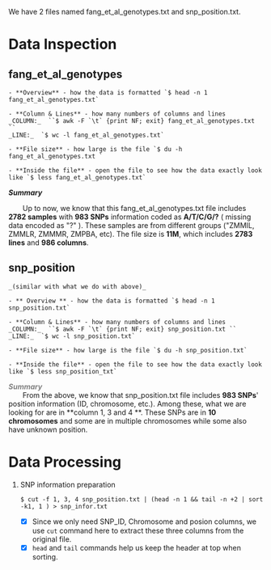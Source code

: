 We have 2 files named fang_et_al_genotypes.txt and snp_position.txt.  

# Data Inspection 



## fang\_et\_al\_genotypes  
  

	- **Overview** - how the data is formatted `$ head -n 1  fang_et_al_genotypes.txt`

	- **Column & Lines** - how many numbers of columns and lines   
	_COLUMN:_  ``$ awk -F `\t` {print NF; exit} fang_et_al_genotypes.txt ``   
    _LINE:_  `$ wc -l fang_et_al_genotypes.txt`

	- **File size** - how large is the file `$ du -h fang_et_al_genotypes.txt `

	- **Inside the file** - open the file to see how the data exactly look like `$ less fang_et_al_genotypes.txt`

**_Summary_**  

&emsp;&emsp;Up to now, we know that this fang\_et\_al\_genotypes.txt file includes **2782 samples** with **983 SNPs** information coded as **A/T/C/G/?** ( missing data encoded as "?" ). These samples are from different groups ("ZMMIL, ZMMLR, ZMMMR, ZMPBA, etc). The file size is **11M**, which includes **2783 lines** and **986 columns**.  



## snp_position

	_(similar with what we do with above)_  

	- ** Overview ** - how the data is formatted `$ head -n 1 snp_position.txt`  
	
	- **Column & Lines** - how many numbers of columns and lines   
	_COLUMN:_  ``$ awk -F `\t` {print NF; exit} snp_position.txt ``   
    _LINE:_  `$ wc -l snp_position.txt`

	- **File size** - how large is the file `$ du -h snp_position.txt`

	- **Inside the file** - open the file to see how the data exactly look like `$ less snp_position_txt`  
	
<font color=grey>**_Summary_**</font>  
&emsp;&emsp;From the above, we know that snp\_position.txt file includes **983 SNPs**' position information (ID, chromosome, etc.). Among these, what we are looking for are in **column 1, 3 and 4 **. These SNPs are in **10 chromosomes** and some are in multiple chromosomes while some also have unknown position.

# Data Processing  

1. SNP information preparation     
 
	`$ cut -f 1, 3, 4 snp_position.txt | (head -n 1 && tail -n +2 | sort -k1, 1 ) > snp_infor.txt`    
				
	 - [x] Since we only need SNP_ID, Chromosome and posion columns, we use `cut` command here to extract these three columns from the original file. 
	 - [x] `head` and `tail` commands help us keep the header at top when sorting.  

